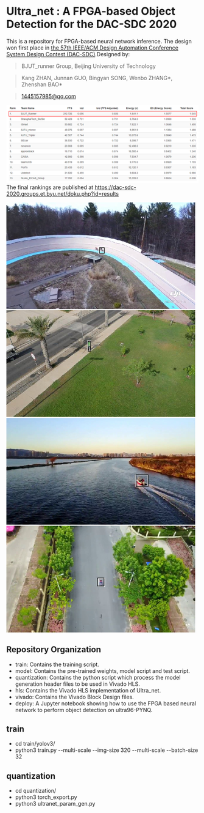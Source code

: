 # Ultra_net : A FPGA-based Object Detection for the DAC-SDC 2020

This is a repository for FPGA-based neural network inference. The design won first place in [the 57th IEEE/ACM Design Automation Conference System Design Contest (DAC-SDC)](http://https://dac-sdc-2020.groups.et.byu.net/doku.php).Designed by:
> BJUT_runner Group, Beijing University of Technology

> Kang ZHAN, Junnan GUO, Bingyan SONG, Wenbo ZHANG*, Zhenshan BAO*

> 1445157985@qq.com

![picture](pic/rank.jpg)
The final rankings are published at https://dac-sdc-2020.groups.et.byu.net/doku.php?id=results

![picture](pic/27.png)
![picture](pic/245.png)
![picture](pic/15.png)
![picture](pic/257.png)

## Repository Organization
- train: Contains the training script.
- model: Contains the pre-trained weights, model script and test script.
- quantization: Contains the python script which process the model generation header files to be used in Vivado HLS.
- hls: Contains the Vivado HLS implementation of Ultra_net.
- vivado: Contains the Vivado Block Design files.
- deploy: A Jupyter notebook showing how to use the FPGA based neural network to perform object detection on ultra96-PYNQ.

## train 
- cd train/yolov3/
- python3 train.py --multi-scale --img-size 320 --multi-scale --batch-size 32

## quantization
- cd quantization/
- python3 torch_export.py
- python3 ultranet_param_gen.py






